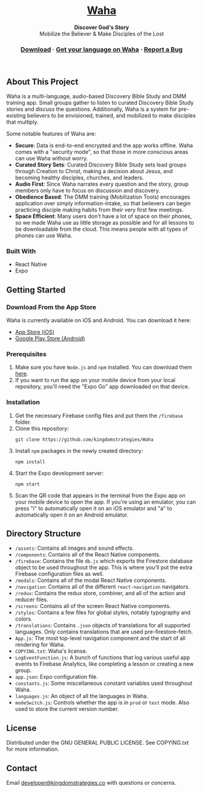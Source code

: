 <!-- <p align=center>
<img src="assets/icons/waha_icon.png" width=150 style="border-radius:15%">
<h3 align=center><strong>Waha</strong></h3>
<h4 align=center>Discover God's Story</h4>
</p> -->

<h1 align="center">
  <a href="https://waha.app/">
    Waha
  </a>
</h1>

<p align="center">
  <strong>Discover God's Story</strong><br>
  Mobilize the Believer & Make Disciples of the Lost
</p>

<h3 align="center">
  <a href="#download-from-the-app-store">Download</a>
  <span> · </span>
  <a href="https://partner.waha.app">Get your language on Waha</a>
  <span> · </span>
  <a href="https://github.com/kingdomstrategies/Waha/issues">Report a Bug</a>
</h3>
<br>

## About This Project
Waha is a multi-language, audio-based Discovery Bible Study and DMM training app. Small groups gather to listen to curated Discovery Bible Study stories and discuss the questions. Additionally, Waha is a system for pre-existing believers to be envisioned, trained, and mobilized to make disciples that multiply.

Some notable features of Waha are:
- **Secure**: Data is end-to-end encrypted and the app works offline. Waha comes with a "security mode", so that those in more conscious areas can use Waha without worry.
- **Curated Story Sets**: Curated Discovery Bible Study sets lead groups through Creation to Christ, making a decision about Jesus, and becoming healthy disciples, churches, and leaders.
- **Audio First**: Since Waha narrates every question and the story, group members only have to focus on discussion and discovery.
- **Obedience Based**: The DMM training (Mobilization Tools) encourages application over simply information-intake, so that believers can begin practicing disciple making habits from their very first few meetings.
- **Space Efficient**: Many users don't have a lot of space on their phones, so we made Waha use as little storage as possible and for all lessons to be downloadable from the cloud. This means people with all types of phones can use Waha.

### Built With
- React Native
- Expo
  
## Getting Started
### Download From the App Store
Waha is currently available on iOS and Android. You can download it here:
- [App Store (iOS)](https://apps.apple.com/us/app/waha-discover-gods-story/id1530116294)
- [Google Play Store (Android)](https://play.google.com/store/apps/details?id=com.kingdomstrategies.waha)

### Prerequisites
1. Make sure you have `Node.js` and `npm` installed. You can download them [here](https://nodejs.org/en/).
2. If you want to run the app on your mobile device from your local repository, you'll need the "Expo Go" app downloaded on that device. 

### Installation
1. Get the necessary Firebase config files and put them the `/firebase` folder.
2. Clone this repository:
    ```
    git clone https://github.com/kingdomstrategies/Waha
    ```
3. Install `npm` packages in the newly created directory:
    ```
    npm install
    ```
4. Start the Expo development server:
    ```
    npm start
    ```
5. Scan the QR code that appears in the terminal from the Expo app on your mobile device to open the app. If you're using an emulator, you can press "i" to automatically open it on an iOS emulator and "a" to automatically open it on an Android emulator.

## Directory Structure
- `/assets`: Contains all images and sound effects.
- `/components`: Contains all of the React Native components.
- `/firebase`: Contains the file `db.js` which exports the Firestore database object to be used throughout the app. This is where you'll put the extra Firebase configuration files as well.
- `/modals`: Contains all of the modal React Native components.
- `/navigation`: Contains all of the different `react-navigation` navigators. 
- `/redux`: Contains the redux store, combiner, and all of the action and reducer files.
- `/screens`: Contains all of the screen React Native components.
- `/styles`: Contains a few files for global styles, notably typography and colors.
- `/translations`: Contains `.json` objects of translations for all supported languages. Only contains translations that are used pre-firestore-fetch.
- `App.js`: The most top-level navigation component and the start of all rendering for Waha.
- `COPYING.txt`: Waha's license.
- `LogEventFunction.js`: A bunch of functions that log various useful app events to Firebase Analytics, like completing a lesson or creating a new group.
- `app.json`: Expo configuration file.
- `constants.js`: Some miscellaneous constant variables used throughout Waha. 
- `languages.js`: An object of all the languages in Waha.
- `modeSwitch.js`: Controls whether the app is in `prod` or `test` mode. Also used to store the current version number.

<!--
# Glossary
### L
- **Language Instance**: A language in Waha that the user can install. The reason it's not just called a "Language" is because it's possible there will be multiple Language Instances of the same language. For instance, an English for the US and an English for the UK. The term "Language" is generally used in the app code to describe the language that the user's phone is set to.
-->

## License
Distributed under the GNU GENERAL PUBLIC LICENSE. See COPYING.txt for more information.

## Contact
Email developer@kingdomstrategies.co with questions or concerns.
